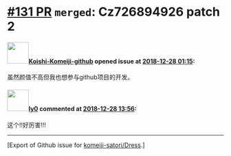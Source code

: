# [\#131 PR](https://github.com/komeiji-satori/Dress/pull/131) `merged`: Cz726894926 patch 2

#### <img src="https://avatars.githubusercontent.com/u/11231294?v=4" width="50">[Koishi-Komeiji-github](https://github.com/Koishi-Komeiji-github) opened issue at [2018-12-28 01:15](https://github.com/komeiji-satori/Dress/pull/131):

虽然颜值不高但我也想参与github项目的开发。

#### <img src="https://avatars.githubusercontent.com/u/1551736?u=00d567a581d0c0db1e245f85e931667d43283206&v=4" width="50">[ly0](https://github.com/ly0) commented at [2018-12-28 13:56](https://github.com/komeiji-satori/Dress/pull/131#issuecomment-450362843):

这个!!好厉害!!!


-------------------------------------------------------------------------------



[Export of Github issue for [komeiji-satori/Dress](https://github.com/komeiji-satori/Dress).]

